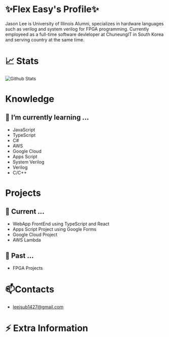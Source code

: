 # ✨Flex Easy's Profile✨

Jason Lee is University of Illinois Alumni, specializes in hardware languages such as verilog and system verilog for FPGA programming.
Currently employeed as a full-time software devleloper at ChuneungIT in South Korea and serving country at the same time. 

# 📈 Stats

![Github Stats](https://github-readme-stats.vercel.app/api?username=FlexEasy&theme=blue-red)

# Knowledge 
## 🌱 I’m currently learning ...

- JavaScript
- TypeScript
- C# 
- AWS
- Google Cloud
- Apps Script
- System Verilog
- Verilog
- C/C++

# Projects 
## 🔭 Current ...
 
- WebApp FrontEnd using TypeScript and React
- Apps Script Project using Google Forms
- Google Cloud Project
- AWS Lambda

## 🔭 Past ...

- FPGA Projects 

# 📫Contacts 

- leejsub1427@gmail.com

# ⚡ Extra Information
